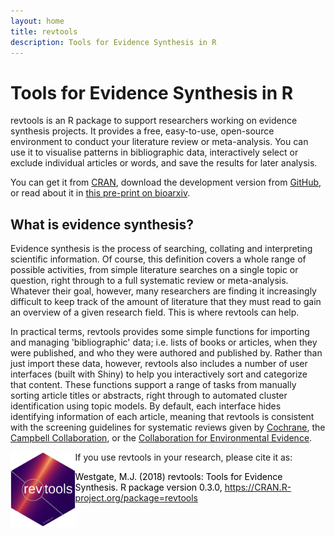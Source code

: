 ```yaml
---
layout: home
title: revtools
description: Tools for Evidence Synthesis in R
---
```

# Tools for Evidence Synthesis in R

revtools is an R package to support researchers working on evidence synthesis projects. It provides a free, easy-to-use, open-source environment to conduct your literature review or meta-analysis. You can use it to visualise patterns in bibliographic data, interactively select or exclude individual articles or words, and save the results for later analysis.

You can get it from <a href="https://cran.r-project.org/package=revtools" target="_blank" rel="noopener">CRAN</a>, download the development version from <a href="https://github.com/mjwestgate/revtools" target="_blank" rel="noopener">GitHub</a>, or read about it in <a href="https://doi.org/10.1101/262881" target="_blank" rel="noopener">this pre-print on bioarxiv</a>.


## What is evidence synthesis?
Evidence synthesis is the process of searching, collating and interpreting scientific information. Of course, this definition covers a whole range of possible  activities, from simple literature searches on a single topic or question, right through to a full systematic review or meta-analysis. Whatever their goal, however, many researchers are finding it increasingly difficult to keep track of the amount of literature that they must read to gain an overview of a given research field. This is where revtools can help.

In practical terms, revtools provides some simple functions for importing and managing 'bibliographic' data; i.e. lists of books or articles, when they were published, and who they were authored and published by. Rather than just import these data, however, revtools also includes a number of user interfaces (built with Shiny) to help you interactively sort and categorize that content. These functions support a range of tasks from manually sorting article titles or abstracts, right through to automated cluster identification using topic models. By default, each interface hides identifying information of each article, meaning that revtools is consistent with the screening guidelines for systematic reviews given by <a href="https://www.cochrane.org" target="_blank" rel="noopener">Cochrane</a>, the <a href="https://campbellcollaboration.org" target="_blank" rel="noopener">Campbell Collaboration</a>, or the <a href="http://www.environmentalevidence.org" target="_blank" rel="noopener">Collaboration for Environmental Evidence</a>.


<img align="left" height="120" src="/assets/img/revtools_hex.png"> If you use revtools in your research, please cite it as:

<font color="black">Westgate, M.J. (2018) revtools: Tools for Evidence Synthesis. R package version 0.3.0, <a href="https://CRAN.R-project.org/package=revtools" target="_blank" rel="noopener">https://CRAN.R-project.org/package=revtools</a></font>
<br><br><br>